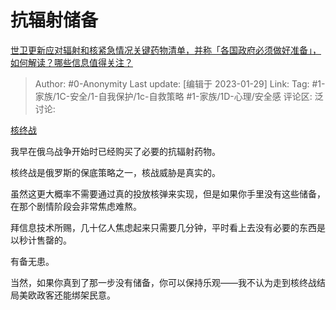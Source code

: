# 抗辐射储备
[世卫更新应对辐射和核紧急情况关键药物清单，并称「各国政府必须做好准备」，如何解读？哪些信息值得关注？](https://www.zhihu.com/question/580985910/answer/2864890345)

> Author: #0-Anonymity
> Last update: [编辑于 2023-01-29]
> Link:
> Tag: #1-家族/1C-安全/1-自我保护/1c-自救策略 #1-家族/1D-心理/安全感
> 评论区:
> 泛讨论:

[核终战](https://zhuanlan.zhihu.com/p/484578437)

我早在俄乌战争开始时已经购买了必要的抗辐射药物。

核终战是俄罗斯的保底策略之一，核战威胁是真实的。

虽然这更大概率不需要通过真的投放核弹来实现，但是如果你手里没有这些储备，在那个剧情阶段会非常焦虑难熬。

拜信息技术所赐，几十亿人焦虑起来只需要几分钟，平时看上去没有必要的东西是以秒计售罄的。

有备无患。

当然，如果你真到了那一步没有储备，你可以保持乐观——我不认为走到核终战结局美欧政客还能绑架民意。
